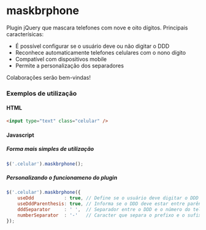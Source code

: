# maskbrphone

Plugin jQuery que mascara telefones com nove e oito dígitos. Principais caracterísicas:

- É possível configurar se o usuário deve ou não digitar o DDD
- Reconhece automaticamente telefones celulares com o nono dígito
- Compatível com dispositivos mobile
- Permite a personalização dos separadores

Colaborações serão bem-vindas!

### Exemplos de utilização

#### HTML

```html
<input type="text" class="celular" />
```

#### Javascript

##### Forma mais simples de utilização

```javascript
$('.celular').maskbrphone();
```

##### Personalizando o funcionameno do plugin

```javascript
$('.celular').maskbrphone({  
    useDdd           : true, // Define se o usuário deve digitar o DDD  
    useDddParenthesis: true, // Informa se o DDD deve estar entre parênteses  
    dddSeparator     : ' ',  // Separador entre o DDD e o número do telefone  
    numberSeparator  : '-'   // Caracter que separa o prefixo e o sufixo do telefone  
});
```
